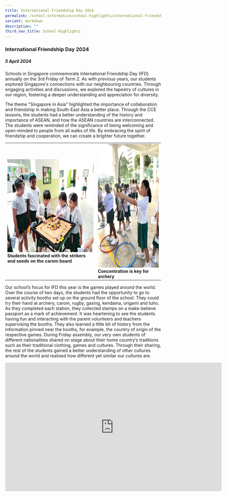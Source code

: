 ```yaml
---
title: International Friendship Day 2024
permalink: /school-information/school-highlights/international-friendship-day-2024/
variant: markdown
description: ""
third_nav_title: School Highlights
---
```

### **International Friendship Day 2024**


##### 5 April 2024

Schools in Singapore commemorate International Friendship Day (IFD) annually on the 3rd Friday of Term 2. As with previous years, our students explored Singapore's connections with our neighbouring countries. Through engaging activities and discussions, we explored the tapestry of cultures in our region, fostering a deeper understanding and appreciation for diversity. 

The theme "Singapore in Asia" highlighted the importance of collaboration and friendship in making South-East Asia a better place. Through the CCE lessons, the students had a better understanding of the history and importance of ASEAN, and how the ASEAN countries are interconnected. The students were reminded of the significance of being welcoming and open-minded to people from all walks of life. By embracing the spirit of friendship and cooperation, we can create a brighter future together. 

<table>
<tbody><tr>
		<td><img alt="childday01" src="/images/IFD%202024/Carom_board.jpg" style="width:450px;height:300px;"><b>Students fascinated with the strikers and seeds on the carom board</b></td>
		<td><img alt="childday02" src="/images/IFD%202024/Archery.jpg" style="width:280px;height:400px;"><b>Concentration is key for archery</b></td>
</tr></tbody></table>


Our school’s focus for IFD this year is the games played around the world. Over the course of two days, the students had the opportunity to go to several activity booths set up on the ground floor of the school. They could try their hand at archery, carom, rugby, gasing, kendama, origami and tuho. As they completed each station, they collected stamps on a make-believe passport as a mark of achievement. It was heartening to see the students having fun and interacting with the parent volunteers and teachers supervising the booths. They also learned a little bit of history from the information pinned near the booths, for example, the country of origin of the respective games. During Friday assembly, our very own students of different nationalities shared on stage about their home country’s traditions such as their traditional clothing, games and cultures. Through their sharing, the rest of the students gained a better understanding of other cultures around the world and realised how different yet similar our cultures are.

<center><iframe allowfullscreen="" allow="accelerometer; autoplay; clipboard-write; encrypted-media; gyroscope; picture-in-picture; web-share" frameborder="0" title="YouTube video player" src="https://www.youtube.com/embed/otgk_YWqxLM?si=2yLGAZE3Wx4r4RMF" height="415" width="700"></iframe></center>